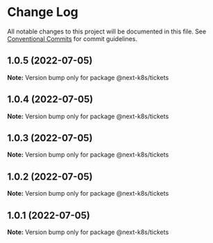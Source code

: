 # Change Log

All notable changes to this project will be documented in this file.
See [Conventional Commits](https://conventionalcommits.org) for commit guidelines.

## 1.0.5 (2022-07-05)

**Note:** Version bump only for package @next-k8s/tickets





## 1.0.4 (2022-07-05)

**Note:** Version bump only for package @next-k8s/tickets





## 1.0.3 (2022-07-05)

**Note:** Version bump only for package @next-k8s/tickets





## 1.0.2 (2022-07-05)

**Note:** Version bump only for package @next-k8s/tickets





## 1.0.1 (2022-07-05)

**Note:** Version bump only for package @next-k8s/tickets
